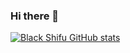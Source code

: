 ### Hi there 👋

<!--
**achiodza/achiodza** is a ✨ _special_ ✨ repository because its `README.md` (this file) appears on your GitHub profile.

-👋 Hi, I’m @ndiniBlackShifu
-👀 I’m interested in Cybersecurity, Automation in QA, Python e.t.c
-🌱 I’m currently learning more on Open Source Intelligence Technology (OSINT) and the technologies associated with what l have mentioned above.
-💞️ I’m looking to collaborate on any Open Source projects to do with security, automation and quality assurance testing
-📫 How to reach me will be a tricky question since you are already here. :-).

-->
[![Black Shifu GitHub stats](https://github-readme-stats.vercel.app/api?username=achiodza)](https://github.com/achiodza)
